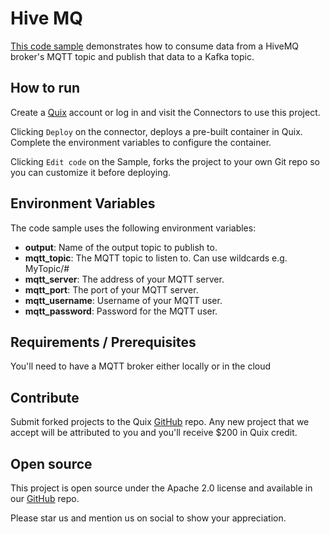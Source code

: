# Hive MQ

[This code sample](https://github.com/quixio/quix-samples/tree/main/python/sources/hivemq) demonstrates how to consume data from a HiveMQ broker's MQTT topic and publish that data to a Kafka topic.

## How to run

Create a [Quix](https://portal.platform.quix.io/signup?xlink=github) account or log in and visit the Connectors to use this project.

Clicking `Deploy` on the connector, deploys a pre-built container in Quix. Complete the environment variables to configure the container.

Clicking `Edit code` on the Sample, forks the project to your own Git repo so you can customize it before deploying.

## Environment Variables

The code sample uses the following environment variables:

- **output**: Name of the output topic to publish to.
- **mqtt_topic**: The MQTT topic to listen to. Can use wildcards e.g. MyTopic/#
- **mqtt_server**: The address of your MQTT server.
- **mqtt_port**: The port of your MQTT server.
- **mqtt_username**: Username of your MQTT user.
- **mqtt_password**: Password for the MQTT user.

## Requirements / Prerequisites

You'll need to have a MQTT broker either locally or in the cloud

## Contribute

Submit forked projects to the Quix [GitHub](https://github.com/quixio/quix-samples) repo. Any new project that we accept will be attributed to you and you'll receive $200 in Quix credit.

## Open source

This project is open source under the Apache 2.0 license and available in our [GitHub](https://github.com/quixio/quix-samples) repo.

Please star us and mention us on social to show your appreciation.
